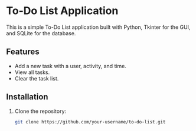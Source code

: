 # To-Do List Application

This is a simple To-Do List application built with Python, Tkinter for the GUI, and SQLite for the database.

## Features

- Add a new task with a user, activity, and time.
- View all tasks.
- Clear the task list.

## Installation

1. Clone the repository:
   ```sh
   git clone https://github.com/your-username/to-do-list.git
